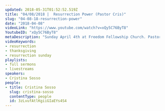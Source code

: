 ```yaml
---
updated: 2018-05-31T01:52:52.519Z
title: "04/08/2018 |  Resurrection Power (Pastor Cris)"
slug: "04-08-18-resurrection-power"
date: "2018-04-08"
videoLink: "https://www.youtube.com/watch?v=xQy5C76ByT8"
YoutubeID: "xQy5C76ByT8"
metaDescription: "Sunday April 4th at Freedom Fellowship Church. Pastor Cris talks about the resurrection power we have in Jesus Christ."
videoKeywords:
- resurrection
- thanksgiving
- resurrection sunday
playlists:
- full sermons
- livestreams
speakers:
- Cristina Sosso
people:
- title: Cristina Sosso
  slug: cristina-sosso
  contentType: people
  id: 3zLvufAtlKgiiGIaEYs4S4
---
```

